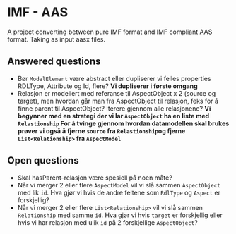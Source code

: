 # IMF - AAS

A project converting between pure IMF format and IMF compliant AAS format. Taking as input aasx files.

## Answered questions

* Bør `ModelElement` være abstract eller dupliserer vi felles properties RDLType, Attribute og Id, flere? **Vi dupliserer i første omgang**
* Relasjon er modellert med referanse til AspectObject x 2 (source og target), men hvordan går man fra AspectObject til relasjon, feks for å finne parent til AspectObject? Iterere gjennom alle relasjonene? **Vi begynner med en strategi der vi lar `AspectObject` ha en liste med `Relastionship` For å tvinge gjennom hvordan datamodellen skal brukes prøver vi også å fjerne `source` fra `Relastionship`og fjerne `List<Relationship>` fra `AspectModel`**

## Open questions

* Skal hasParent-relasjon være spesiell på noen måte?
* Når vi merger 2 eller flere `AspectModel` vil vi slå sammen `AspectObject` med lik `id`. Hva gjør vi hvis de andre feltene som `RdlType` og `Aspect` er forskjellig?
* Når vi merger 2 eller flere `List<Relationship>` vil vi slå sammen `Relationship` med samme `id`. Hva gjør vi hvis `target` er forskjellig eller hvis vi har relasjon med ulik `id` på 2 forskjellige `AspectObject`? 

